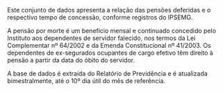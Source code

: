 Este conjunto de dados apresenta a relação das pensões deferidas e o respectivo tempo de concessão, conforme registros do IPSEMG.

A pensão por morte é um benefício mensal e continuado concedido pelo Instituto aos dependentes de servidor falecido, nos termos da Lei Complementar nº 64/2002 e da Emenda Constitucional nº 41/2003. Os dependentes de ex-segurados ocupantes de cargo efetivo têm direito à pensão a partir da data do óbito do servidor.

A base de dados é extraída do Relatório de Previdência e é atualizada bimestralmente, até o 10º dia útil do mês de referência.
